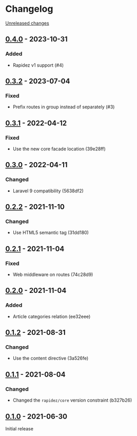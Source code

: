 # Changelog 

[Unreleased changes](https://github.com/rapidez/mirasvit-knowledge-base/compare/0.4.0...master)
## [0.4.0](https://github.com/rapidez/mirasvit-knowledge-base/releases/tag/0.4.0) - 2023-10-31

### Added

- Rapidez v1 support (#4)

## [0.3.2](https://github.com/rapidez/mirasvit-knowledge-base/releases/tag/0.3.2) - 2023-07-04

### Fixed

- Prefix routes in group instead of separately (#3)

## [0.3.1](https://github.com/rapidez/mirasvit-knowledge-base/releases/tag/0.3.1) - 2022-04-12

### Fixed

- Use the new core facade location (39e28ff)

## [0.3.0](https://github.com/rapidez/mirasvit-knowledge-base/releases/tag/0.3.0) - 2022-04-11

### Changed

- Laravel 9 compatibility (5638df2)

## [0.2.2](https://github.com/rapidez/mirasvit-knowledge-base/releases/tag/0.2.2) - 2021-11-10

### Changed

- Use HTML5 semantic tag (31dd180)

## [0.2.1](https://github.com/rapidez/mirasvit-knowledge-base/releases/tag/0.2.1) - 2021-11-04

### Fixed

- Web middleware on routes (74c28d9)

## [0.2.0](https://github.com/rapidez/mirasvit-knowledge-base/releases/tag/0.2.0) - 2021-11-04

### Added

- Article categories relation (ee32eee)

## [0.1.2](https://github.com/rapidez/mirasvit-knowledge-base/releases/tag/0.1.2) - 2021-08-31

### Changed

- Use the content directive (3a526fe)

## [0.1.1](https://github.com/rapidez/mirasvit-knowledge-base/releases/tag/0.1.1) - 2021-08-04

### Changed

- Changed the `rapidez/core` version constraint (b327b26)

## [0.1.0](https://github.com/rapidez/mirasvit-knowledge-base/releases/tag/0.1.0) - 2021-06-30

Initial release


